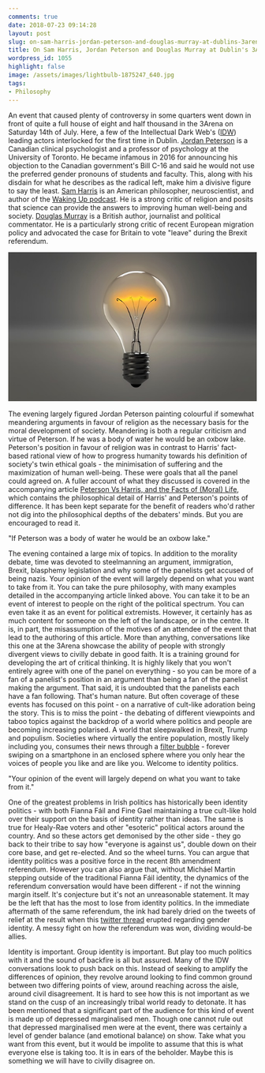 ```yaml
---
comments: true
date: 2018-07-23 09:14:28
layout: post
slug: on-sam-harris-jordan-peterson-and-douglas-murray-at-dublins-3arena
title: On Sam Harris, Jordan Peterson and Douglas Murray at Dublin's 3Arena. And Why...
wordpress_id: 1055
highlight: false
image: /assets/images/lightbulb-1875247_640.jpg
tags:
- Philosophy
---
```

An event that caused plenty of controversy in some quarters went down in front of quite a full house of eight and half thousand in the 3Arena on Saturday 14th of July. Here, a few of the Intellectual Dark Web's ([IDW](http://intellectualdark.website/)) leading actors interlocked for the first time in Dublin. [Jordan Peterson](https://en.wikipedia.org/wiki/Jordan_Peterson) is a Canadian clinical psychologist and a professor of psychology at the University of Toronto. He became infamous in 2016 for announcing his objection to the Canadian government's Bill C-16 and said he would not use the preferred gender pronouns of students and faculty. This, along with his disdain for what he describes as the radical left, make him a divisive figure to say the least. [Sam Harris](https://en.wikipedia.org/wiki/Sam_Harris) is an American philosopher, neuroscientist, and author of the [Waking Up podcast](https://samharris.org/podcast/). He is a strong critic of religion and posits that science can provide the answers to improving human well-being and society. [Douglas Murray](https://en.wikipedia.org/wiki/Douglas_Murray_(author)) is a British author, journalist and political commentator. He is a particularly strong critic of recent European migration policy and advocated the case for Britain to vote "leave" during the Brexit referendum.

<img alt="Lightbulb" src="/assets/images/lightbulb-1875247_640.jpg" />

The evening largely figured Jordan Peterson painting colourful if somewhat meandering arguments in favour of religion as the necessary basis for the moral development of society. Meandering is both a regular criticism and virtue of Peterson. If he was a body of water he would be an oxbow lake. Peterson's position in favour of religion was in contrast to Harris' fact-based rational view of how to progress humanity towards his definition of society's twin ethical goals - the minimisation of suffering and the maximization of human well-being. These were goals that all the panel could agreed on. A fuller account of what they discussed is covered in the accompanying article [Peterson Vs Harris, and the Facts of (Moral) Life](peterson-vs-harris-and-the-facts-of-moral-life), which contains the philosophical detail of Harris' and Peterson's points of difference. It has been kept separate for the benefit of readers who'd rather not dig into the philosophical depths of the debaters' minds. But you are encouraged to read it.

<p class="nice-quote">"If Peterson was a body of water he would be an oxbow lake."</p>

The evening contained a large mix of topics. In addition to the morality debate, time was devoted to steelmanning an argument, immigration, Brexit, blasphemy legislation and why some of the panelists get accused of being nazis. Your opinion of the event will largely depend on what you want to take from it. You can take the pure philosophy, with many examples detailed in the accompanying article linked above. You can take it to be an event of interest to people on the right of the political spectrum. You can even take it as an event for political extremists. However, it certainly has as much content for someone on the left of the landscape, or in the centre. It is, in part, the misassumption of the motives of an attendee of the event that lead to the authoring of this article. More than anything, conversations like this one at the 3Arena showcase the ability of people with strongly divergent views to civilly debate in good faith. It is a training ground for developing the art of critical thinking. It is highly likely that you won't entirely agree with one of the panel on everything - so you can be more of a fan of a panelist's position in an argument than being a fan of the panelist making the argument. That said, it is undoubted that the panelists each have a fan following. That's human nature. But often coverage of these events has focused on this point - on a narrative of cult-like adoration being the story. This is to miss the point - the debating of different viewpoints and taboo topics against the backdrop of a world where politics and people are becoming increasing polarised. A world that sleepwalked in Brexit, Trump and populism. Societies where virtually the entire population, mostly likely including you, consumes their news through a [filter bubble](https://www.ted.com/talks/eli_pariser_beware_online_filter_bubbles) - forever swiping on a smartphone in an enclosed sphere where you only hear the voices of people you like and are like you. Welcome to identity politics.

<p class="nice-quote">"Your opinion of the event will largely depend on what you want to take from it."</p>

One of the greatest problems in Irish politics has historically been identity politics - with both Fianna Fáil and Fine Gael maintaining a true cult-like hold over their support on the basis of identity rather than ideas. The same is true for Healy-Rae voters and other "esoteric" political actors around the country. And so these actors get demonised by the other side - they go back to their tribe to say how "everyone is against us", double down on their core base, and get re-elected. And so the wheel turns. You can argue that identity politics was a positive force in the recent 8th amendment referendum. However you can also argue that, without Micháel Martin stepping outside of the traditional Fianna Fáil identity, the dynamics of the referendum conversation would have been different - if not the winning margin itself. It's conjecture but it's not an unreasonable statement. It may be the left that has the most to lose from identity politics. In the immediate aftermath of the same referendum, the ink had barely dried on the tweets of relief at the result when this [twitter thread](https://twitter.com/Glinner/status/1002562084784230402) erupted regarding gender identity. A messy fight on how the referendum was won, dividing would-be allies.

Identity is important. Group identity is important. But play too much politics with it and the sound of backfire is all but assured. Many of the IDW conversations look to push back on this. Instead of seeking to amplify the differences of opinion, they revolve around looking to find common ground between two differing points of view, around reaching across the aisle, around civil disagreement. It is hard to see how this is not important as we stand on the cusp of an increasingly tribal world ready to detonate. It has been mentioned that a significant part of the audience for this kind of event is made up of depressed marginalised men. Though one cannot rule out that depressed marginalised men were at the event, there was certainly a level of gender balance (and emotional balance) on show. Take what you want from this event, but it would be impolite to assume that this is what everyone else is taking too. It is in ears of the beholder. Maybe this is something we will have to civilly disagree on.
